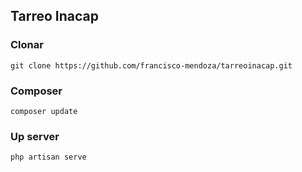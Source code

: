 ## Tarreo Inacap

### Clonar
```
git clone https://github.com/francisco-mendoza/tarreoinacap.git
```

### Composer
```
composer update
```
### Up server
```
php artisan serve
```
